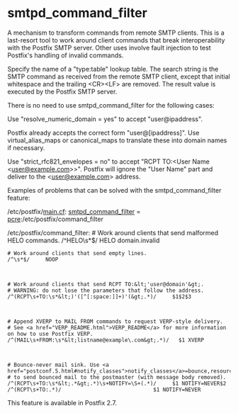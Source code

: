 # smtpd_command_filter 

 A mechanism to transform commands from remote SMTP clients.
This is a last-resort tool to work around client commands that break
interoperability with the Postfix SMTP server.  Other uses involve
fault injection to test Postfix's handling of invalid commands.


 Specify the name of a "type:table" lookup table. The search
string is the SMTP command as received from the remote SMTP client,
except that initial whitespace and the trailing &lt;CR&gt;&lt;LF&gt;
are removed.  The result value is executed by the Postfix SMTP
server.  

 There is no need to use smtpd_command_filter for the following
cases: 



  Use "resolve_numeric_domain = yes" to accept
"user@ipaddress". 

  Postfix already accepts the correct form
"user@[ipaddress]". Use virtual_alias_maps or canonical_maps
to translate these into domain names if necessary.  

  Use "strict_rfc821_envelopes = no" to accept "RCPT TO:&lt;User
Name &lt;user@example.com&gt;&gt;". Postfix will ignore the "User
Name" part and deliver to the &lt;user@example.com&gt; address.




 Examples of problems that can be solved with the smtpd_command_filter
feature: 


/etc/postfix/<a href="postconf.5.html">main.cf</a>:
    <a href="postconf.5.html#smtpd_command_filter">smtpd_command_filter</a> = <a href="pcre_table.5.html">pcre</a>:/etc/postfix/command_filter



/etc/postfix/command_filter:
    # Work around clients that send malformed HELO commands.
    /^HELO\s*$/ HELO domain.invalid



    # Work around clients that send empty lines.
    /^\s*$/     NOOP



    # Work around clients that send RCPT TO:&lt;'user@domain'&gt;.
    # WARNING: do not lose the parameters that follow the address.
    /^(RCPT\s+TO:\s*&lt;)'([^[:space:]]+)'(&gt;.*)/     $1$2$3



    # Append XVERP to MAIL FROM commands to request VERP-style delivery.
    # See <a href="VERP_README.html">VERP_README</a> for more information on how to use Postfix VERP.
    /^(MAIL\s+FROM:\s*&lt;listname@example\.com&gt;.*)/   $1 XVERP



    # Bounce-never mail sink. Use <a href="postconf.5.html#notify_classes">notify_classes</a>=bounce,resource,software
    # to send bounced mail to the postmaster (with message body removed).
    /^(RCPT\s+TO:\s*&lt;.*&gt;.*)\s+NOTIFY=\S+(.*)/     $1 NOTIFY=NEVER$2
    /^(RCPT\s+TO:.*)/                             $1 NOTIFY=NEVER


 This feature is available in Postfix 2.7. 


